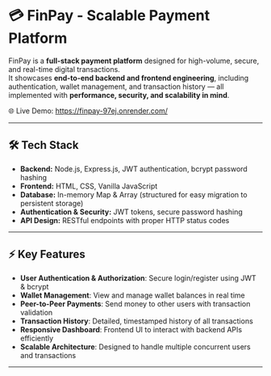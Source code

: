 # 💳 FinPay - Scalable Payment Platform

FinPay is a **full-stack payment platform** designed for high-volume, secure, and real-time digital transactions.  
It showcases **end-to-end backend and frontend engineering**, including authentication, wallet management, and transaction history — all implemented with **performance, security, and scalability in mind**.

🌐 Live Demo: https://finpay-97ej.onrender.com/

---

## 🛠 Tech Stack

- **Backend:** Node.js, Express.js, JWT authentication, bcrypt password hashing
- **Frontend:** HTML, CSS, Vanilla JavaScript
- **Database:** In-memory Map & Array (structured for easy migration to persistent storage)
- **Authentication & Security:** JWT tokens, secure password hashing
- **API Design:** RESTful endpoints with proper HTTP status codes

---

## ⚡ Key Features

- **User Authentication & Authorization**: Secure login/register using JWT & bcrypt
- **Wallet Management**: View and manage wallet balances in real time
- **Peer-to-Peer Payments**: Send money to other users with transaction validation
- **Transaction History**: Detailed, timestamped history of all transactions
- **Responsive Dashboard**: Frontend UI to interact with backend APIs efficiently
- **Scalable Architecture**: Designed to handle multiple concurrent users and transactions

---
